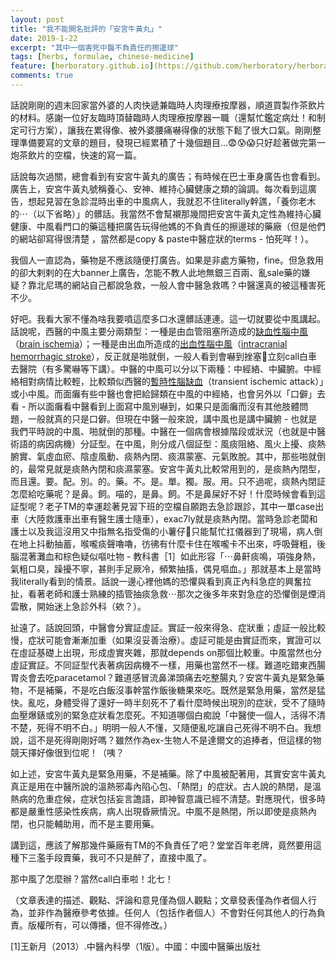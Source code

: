 ```yaml
---
layout: post
title: "我不能開名批評的「安宮牛黃丸」"
date: 2019-1-22
excerpt: "其中一個害死中醫不負責任的擦邊球"
tags: [herbs, formulae, chinese-medicine]
feature: [herboratory.github.io](https://github.com/herboratory/herboratory.github.io)/[assets](https://github.com/herboratory/herboratory.github.io/tree/master/assets)/[img](https://github.com/herboratory/herboratory.github.io/tree/master/assets/img)/4005DFC4-4EE1-41B5-936B-C3AE343883FA.jpeg
comments: true
---
```


話說剛剛的週末回家當外婆的人肉快遞兼臨時人肉理療按摩器，順道買製作茶飲片的材料。感謝一位好友臨時頂替臨時人肉理療按摩器一職（還幫忙鑑定病灶！和制定可行方案），讓我在累得像、被外婆腰痛嚇得像的狀態下鬆了很大口氣。剛剛整理準備要寫的文章的題目，發現已經累積了十幾個題目...😨😰😱只好趁著做完第一炮茶飲片的空檔，快速的寫一篇。

話說每次過關，總會看到有安宮牛黃丸的廣告；有時候在巴士車身廣告也會看到。廣告上，安宮牛黃丸號稱養心、安神、維持心臟健康之類的論調。每次看到這廣告，想起見習在急診混時出車的中風病人，我就忍不住literally幹譙，「養你老木的⋯（以下省略）」的髒話。我當然不會幫襯那幾間把安宮牛黃丸定性為維持心臟健康、中風看門口的藥這種把廣告玩得他媽的不負責任的擦邊球的藥廠（但是他們的網站卻寫得很清楚 ，當然都是copy & paste中醫症狀的terms - 怕死咩！）。

我個人一直認為，藥物是不應該隨便打廣告。如果是非處方藥物，fine。但急救用的卻大剌剌的在大banner上廣告，怎能不教人此地無銀三百兩、亂sale藥的嫌疑？靠北尼瑪的網站自己都說急救，一般人會中醫急救嗎？中醫還真的被這種害死不少。

好吧。我看大家不懂為啥我要噴這麼多口水還髒話連連。這一切就要從中風講起。話說呢，西醫的中風主要分兩類型：一種是由血管阻塞所造成的[缺血性腦中風](https://zh.m.wikipedia.org/w/index.php?title=Brain_ischemia&action=edit&redlink=1)（[brain ischemia](https://en.wikipedia.org/wiki/brain_ischemia)）；一種是由出血所造成的[出血性腦中風](https://zh.m.wikipedia.org/w/index.php?title=Intracranial_hemorrhagic_stroke&action=edit&redlink=1)（[intracranial hemorrhagic stroke](https://en.wikipedia.org/wiki/intracranial_hemorrhagic_stroke)），反正就是啪就倒，一般人看到會嚇到挫塞💩立刻call白車去醫院（有多驚嚇等下講）。中醫的中風可以分以下兩種：中經絡、中臟腑。中經絡相對病情比較輕，比較類似西醫的[暫時性腦缺血](https://zh.m.wikipedia.org/wiki/%E6%9A%AB%E6%99%82%E6%80%A7%E8%85%A6%E7%BC%BA%E8%A1%80)（transient ischemic attack）」或小中風。而面癱有些中醫也會把給歸類在中風的中經絡，也會另外以「口僻」去看 - 所以面癱看中醫看到上面寫中風別嚇到，如果只是面癱而沒有其他肢體問題，一般就真的只是口僻。但現在中醫一般來說，講中風也是講中臟腑 - 也就是我們平時說的中風、啪就倒的那種。中醫在一個病會根據階段或狀況（也就是中醫術語的病因病機）分証型。在中風，則分成八個証型：風痰阻絡、風火上擾、痰熱腑實、氣虛血瘀、陰虛風動、痰熱內閉、痰濕蒙塞、元氣敗脫。其中，那些啪就倒的，最常見就是痰熱內閉和痰濕蒙塞。安宮牛黃丸比較常用到的，是痰熱內閉型，而且還。要。配。別。的。藥。不。是。單。獨。服。用。只不過呢，痰熱內閉証怎麼給吃藥呢？是鼻。飼。喵的，是鼻。飼。不是鼻屎好不好！什麼時候會看到這証型呢？老子TM的幸運趁著見習下班的空檔自願跑去急診跟診，其中一單case出車（大陸救護車出車有醫生護士隨車），exac7ly就是痰熱內閉。當時急診老闆和護士以及我這沒用又中指無名指受傷的小薯仔🥔只能幫忙扛儀器到了現場，病人倒在地上抖動抽蓄，喉嚨痰聲嚕嚕，彷彿有什麼卡住在喉嚨卡不出來，呼吸聲粗，後腦混著灘血和棕色疑似嘔吐物 - 教科書［1］如此形容「⋯鼻鼾痰鳴，項強身熱，氣粗口臭，躁擾不寧，甚則手足厥冷，頻繁抽搐，偶見嘔血。」那就基本上是當時我literally看到的情景。話說一邊心裡他媽的恐懼與看到真正內科急症的興奮拉扯，看著老師和護士熟練的插管抽痰急救⋯那次之後多年來對急症的恐懼倒是煙消雲散，開始迷上急診外科（欸？）。

扯遠了。話說回頭，中醫會分實証虛証。實証一般來得急、症狀重；虛証一般比較慢，症狀可能會漸漸加重（如果沒妥善治療）。虛証可能是由實証而來，實證可以在虛証基礎上出現，形成虛實夾雜，那就depends on那個比較重。中風當然也分虛証實証。不同証型代表著病因病機不一樣，用藥也當然不一樣。難道吃錯東西腸胃炎會去吃paracetamol？難道感冒流鼻涕頭痛去吃整腸丸？安宮牛黃丸是緊急藥物，不是補藥，不是吃白飯沒事幹當作飯後糖果來吃。既然是緊急用藥，當然是猛快。亂吃，身體受得了還好一時半刻死不了看什麼時候出現別的症狀，受不了隨時血壓爆錶或別的緊急症狀看怎麼死。不知道哪個白痴說「中醫使一個人，活得不清不楚，死得不明不白。」明明一般人不懂，又隨便亂吃讓自己死得不明不白。我想說，這不是死得剛剛好嗎？雖然作為ex-生物人不是達爾文的追捧者，但這樣的物競天擇好像很到位呢！（咦？

如上述，安宮牛黃丸是緊急用藥，不是補藥。除了中風被配著用，其實安宮牛黃丸真正是用在中醫所說的溫熱邪毒內陷心包、「熱閉」的症狀。古人說的熱閉，是溫熱病的危重症候，症狀包括妄言譫語，即神智意識已經不清楚。對應現代，很多時都是嚴重性感染性疾病，病人出現昏厥情況。中風不是熱閉，所以即使是痰熱內閉，也只能輔助用，而不是主要用藥。

講到這，應該了解那幾件藥廠有TM的不負責任了吧？堂堂百年老牌，竟然要用這種下三濫手段賣藥，我可不只是醉了，直接中風了。

那中風了怎麼辦？當然call白車啦！北七！

（文章表達的描述、觀點、評論和意見僅為個人觀點；文章發表僅為作者個人行為，並非作為醫療參考依據。任何人（包括作者個人）不會對任何其他人的行為負責。版權所有，可以傳播，但不得修改。）

[1]王新月（2013）.中醫內科學（1版）。中國：中國中醫藥出版社
